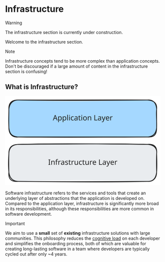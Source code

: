 # Infrastructure

> [!WARNING]
> The infrastructure section is currently under construction.

Welcome to the infrastructure section.

> [!NOTE]
> Infrastructure concepts tend to be more complex than application concepts. Don't be discouraged if a large amount of content in the infrastructure section is confusing!

## What is Infrastructure?

![application-infrastructure-layers](./assets/app-infra-layer.svg)

Software infrastructure refers to the services and tools that create an underlying layer of abstractions that the application is developed on. Compared to the application layer, infrastructure is significantly more broad in its responsibilities, although these responsibilities are more common in software development.

> [!IMPORTANT]
> We aim to use a **small** set of **existing** infrastructure solutions with large communities. This philosophy reduces the [cognitive load](https://thevaluable.dev/cognitive-load-theory-software-developer/) on each developer and simplifies the onboarding process, both of which are valuable for creating long-lasting software in a team where developers are typically cycled out after only ~4 years.
